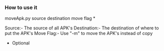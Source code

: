 ### How to use it
moveApk.py source destination move flag *

Source:- The source of all APK's 
Destination:- The destination of where to put the APK's
Move Flag:- Use "-m" to move the APK's instead of copy

* Optional


